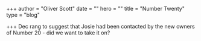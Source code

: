 +++
author = "Oliver Scott"
date = ""
hero = ""
title = "Number Twenty"
type = "blog"

+++
Dec rang to suggest that Josie had been contacted by the new owners of Number 20 - did we want to take it on?